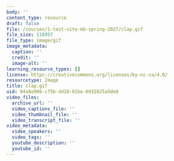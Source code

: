 ```yaml
---
body: ''
content_type: resource
draft: false
file: /courses/1-test-site-mb-spring-2027/clap.gif
file_size: 118957
file_type: image/gif
image_metadata:
  caption: ''
  credit: ''
  image-alt: ''
learning_resource_types: []
license: https://creativecommons.org/licenses/by-nc-sa/4.0/
resourcetype: Image
title: clap.gif
uid: 04a8e906-c75b-4d10-81be-6932825a5de8
video_files:
  archive_url: ''
  video_captions_file: ''
  video_thumbnail_file: ''
  video_transcript_file: ''
video_metadata:
  video_speakers: ''
  video_tags: ''
  youtube_description: ''
  youtube_id: ''
---
```


